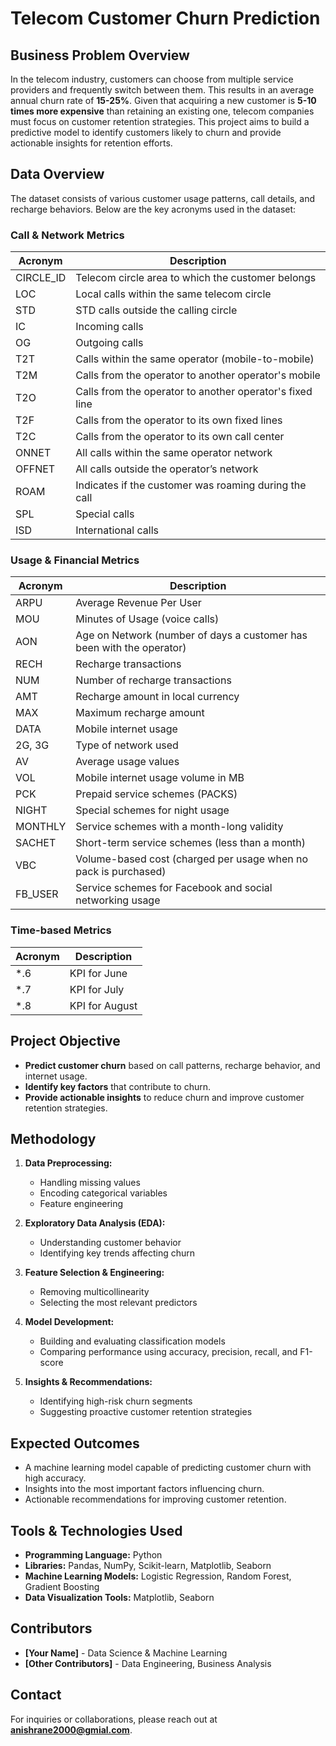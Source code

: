 # Telecom Customer Churn Prediction

## Business Problem Overview
In the telecom industry, customers can choose from multiple service providers and frequently switch between them. This results in an average annual churn rate of **15-25%**. Given that acquiring a new customer is **5-10 times more expensive** than retaining an existing one, telecom companies must focus on customer retention strategies. This project aims to build a predictive model to identify customers likely to churn and provide actionable insights for retention efforts.

## Data Overview
The dataset consists of various customer usage patterns, call details, and recharge behaviors. Below are the key acronyms used in the dataset:

### **Call & Network Metrics**
| Acronym  | Description  |
|----------|-------------|
| CIRCLE_ID | Telecom circle area to which the customer belongs |
| LOC      | Local calls within the same telecom circle |
| STD      | STD calls outside the calling circle |
| IC       | Incoming calls |
| OG       | Outgoing calls |
| T2T      | Calls within the same operator (mobile-to-mobile) |
| T2M      | Calls from the operator to another operator's mobile |
| T2O      | Calls from the operator to another operator's fixed line |
| T2F      | Calls from the operator to its own fixed lines |
| T2C      | Calls from the operator to its own call center |
| ONNET    | All calls within the same operator network |
| OFFNET   | All calls outside the operator’s network |
| ROAM     | Indicates if the customer was roaming during the call |
| SPL      | Special calls |
| ISD      | International calls |

### **Usage & Financial Metrics**
| Acronym  | Description  |
|----------|-------------|
| ARPU     | Average Revenue Per User |
| MOU      | Minutes of Usage (voice calls) |
| AON      | Age on Network (number of days a customer has been with the operator) |
| RECH     | Recharge transactions |
| NUM      | Number of recharge transactions |
| AMT      | Recharge amount in local currency |
| MAX      | Maximum recharge amount |
| DATA     | Mobile internet usage |
| 2G, 3G   | Type of network used |
| AV       | Average usage values |
| VOL      | Mobile internet usage volume in MB |
| PCK      | Prepaid service schemes (PACKS) |
| NIGHT    | Special schemes for night usage |
| MONTHLY  | Service schemes with a month-long validity |
| SACHET   | Short-term service schemes (less than a month) |
| VBC      | Volume-based cost (charged per usage when no pack is purchased) |
| FB_USER  | Service schemes for Facebook and social networking usage |

### **Time-based Metrics**
| Acronym  | Description  |
|----------|-------------|
| *.6      | KPI for June |
| *.7      | KPI for July |
| *.8      | KPI for August |

## Project Objective
- **Predict customer churn** based on call patterns, recharge behavior, and internet usage.
- **Identify key factors** that contribute to churn.
- **Provide actionable insights** to reduce churn and improve customer retention strategies.

## Methodology
1. **Data Preprocessing:**
   - Handling missing values
   - Encoding categorical variables
   - Feature engineering
   
2. **Exploratory Data Analysis (EDA):**
   - Understanding customer behavior
   - Identifying key trends affecting churn
   
3. **Feature Selection & Engineering:**
   - Removing multicollinearity
   - Selecting the most relevant predictors
   
4. **Model Development:**
   - Building and evaluating classification models
   - Comparing performance using accuracy, precision, recall, and F1-score
   
5. **Insights & Recommendations:**
   - Identifying high-risk churn segments
   - Suggesting proactive customer retention strategies

## Expected Outcomes
- A machine learning model capable of predicting customer churn with high accuracy.
- Insights into the most important factors influencing churn.
- Actionable recommendations for improving customer retention.

## Tools & Technologies Used
- **Programming Language:** Python
- **Libraries:** Pandas, NumPy, Scikit-learn, Matplotlib, Seaborn
- **Machine Learning Models:** Logistic Regression, Random Forest, Gradient Boosting
- **Data Visualization Tools:** Matplotlib, Seaborn

## Contributors
- **[Your Name]** - Data Science & Machine Learning
- **[Other Contributors]** - Data Engineering, Business Analysis

## Contact
For inquiries or collaborations, please reach out at **anishrane2000@gmial.com**.

